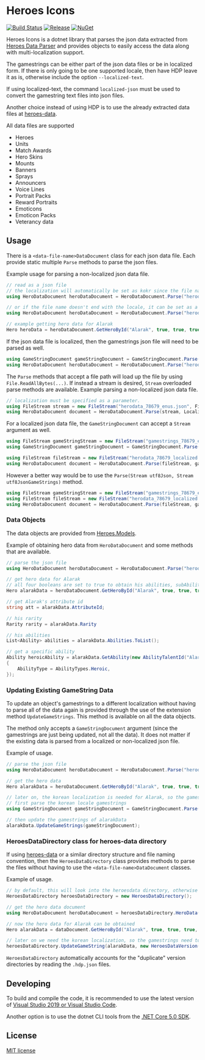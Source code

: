 # Heroes Icons
[![Build Status](https://dev.azure.com/kevinkoliva/Heroes%20of%20the%20Storm%20Projects/_apis/build/status/HeroesToolChest.Heroes.Icons?branchName=master)](https://dev.azure.com/kevinkoliva/Heroes%20of%20the%20Storm%20Projects/_build/latest?definitionId=4&branchName=master) [![Release](https://img.shields.io/github/release/HeroesToolChest/Heroes.Icons.svg)](https://github.com/HeroesToolChest/Heroes.Icons/releases/latest) [![NuGet](https://img.shields.io/nuget/v/Heroes.Icons.svg)](https://www.nuget.org/packages/Heroes.Icons/)

Heroes Icons is a dotnet library that parses the json data extracted from [Heroes Data Parser](https://github.com/HeroesToolChest/HeroesDataParser) and provides objects to easily access the data along with multi-localization support.

The gamestrings can be either part of the json data files or be in localized form. If there is only going to be one supported locale, then have HDP leave it as is, otherwise include the option `--localized-text`. 

If using localized-text, the command `localized-json` must be used to convert the gamestring text files into json files. 

Another choice instead of using HDP is to use the already extracted data files at [heroes-data](https://github.com/HeroesToolChest/heroes-data).

All data files are supported
- Heroes
- Units
- Match Awards
- Hero Skins
- Mounts
- Banners
- Sprays
- Announcers
- Voice Lines
- Portrait Packs
- Reward Portraits
- Emoticons
- Emoticon Packs
- Veterancy data

## Usage
There is a `<data-file-name>DataDocument` class for each json data file. Each provide static multiple `Parse` methods to parse the json files.

Example usage for parsing a non-localized json data file.
```C#
// read as a json file
// the localization will automatically be set as kokr since the file name ends with _kokr
using HeroDataDocument heroDataDocument = HeroDataDocument.Parse("herodata_78679_kokr.json");

// or if the file name doesn't end with the locale, it can be set as a parameter
using HeroDataDocument heroDataDocument = HeroDataDocument.Parse("herodata_78679.json", Localization.KOKR);

// example getting hero data for Alarak
Hero heroData = heroDataDocument.GetHeroById("Alarak", true, true, true, true);
```

If the json data file is localized, then the gamestrings json file will need to be parsed as well.
```C#
using GameStringDocument gameStringDocument = GameStringDocument.Parse("gamestrings_78679_frfr.json");
using HeroDataDocument heroDataDocument = HeroDataDocument.Parse("herodata_78679_localized", gameStringDocument);
```

The `Parse` methods that accept a file path will load up the file by using `File.ReadAllBytes(...)`. If instead a stream is desired, `Stream` overloaded parse methods are available. Example parsing a non-localized json data file.
```C#
// localization must be specified as a parameter.
using FileStream stream = new FileStream("herodata_78679_enus.json", FileMode.Open);
using HeroDataDocument document = HeroDataDocument.Parse(stream, Localization.ENUS);
```

For a localized json data file, the `GameStringDocument` can accept a `Stream` argument as well.
```C#
using FileStream gameStringStream = new FileStream("gamestrings_78679_enus.json", FileMode.Open);
using GameStringDocument gameStringDocument = GameStringDocument.Parse(gameStringStream);

using FileStream fileStream = new FileStream("herodata_78679_localized.json", FileMode.Open);
using HeroDataDocument document = HeroDataDocument.Parse(fileStream, gameStringDocument);
```
However a better way would be to use the `Parse(Stream utf8Json, Stream utf8JsonGameStrings)` method.
```C#
using FileStream gameStringStream = new FileStream("gamestrings_78679_enus.json", FileMode.Open);
using FileStream fileStream = new FileStream("herodata_78679_localized.json", FileMode.Open);
using HeroDataDocument document = HeroDataDocument.Parse(fileStream, gameStringStream);
```

### Data Objects
The data objects are provided from [Heroes.Models](https://github.com/HeroesToolChest/Heroes.Models).

Example of obtaining hero data from `HeroDataDocument` and some methods that are available.
```C#
// parse the json file
using HeroDataDocument heroDataDocument = HeroDataDocument.Parse("herodata_78679_enus.json");

// get hero data for Alarak
// all four booleans are set to true to obtain his abilities, subAbilities, talents, and hero units
Hero alarakData = heroDataDocument.GetHeroById("Alarak", true, true, true, true);

// get Alarak's attribute id
string att = alarakData.AttributeId;

// his rarity
Rarity rarity = alarakData.Rarity

// his abilities
List<Ability> abilities = alarakData.Abilities.ToList();

// get a specific ability
Ability heroicAbility = alarakData.GetAbility(new AbilityTalentId("AlarakDeadlyChargeActivate", "AlarakDeadlyCharge")
{
    AbilityType = AbilityTypes.Heroic,
});
```

### Updating Existing GameString Data
To update an object's gamestrings to a different localization without having to parse all of the data again is provided through the use of the extension method `UpdateGameStrings`. This method is available on all the data objects.

The method only accepts a `GameStringDocument` argument (since the gamestrings are just being updated, not all the data). It does not matter if the existing data is parsed from a localized or non-localized json file.

Example of usage.
```C#
// parse the json file
using HeroDataDocument heroDataDocument = HeroDataDocument.Parse("herodata_78679_enus.json");

// get the hero data 
Hero alarakData = heroDataDocument.GetHeroById("Alarak", true, true, true, true);

// later on, the korean localization is needed for Alarak, so the gamestrings just need to be updated
// first parse the korean locale gamestrings
using GameStringDocument gameStringDocument = GameStringDocument.Parse("gamestrings_78679_kokr.json");

// then update the gamestrings of alarakData
alarakData.UpdateGameStrings(gameStringDocument);
```

### HeroesDataDirectory class for heroes-data directory
If using [heroes-data](https://github.com/HeroesToolChest/heroes-data) or a similar directory structure and file naming convention, then the `HeroesDataDirectory` class provides methods to parse the files without having to use the `<data-file-name>DataDocument` classes.

Example of usage.
```C#
// by default, this will look into the heroesdata directory, otherwise provide the name of the directory
HeroesDataDirectory heroesDataDirectory = new HeroesDataDirectory();

// get the hero data document
using HeroDataDocument heroDataDocument = heroesDataDirectory.HeroData(new HeroesDataVersion(2, 49, 4, 78679), true, Localization.ENUS);

// now the hero data for Alarak can be obtained
Hero alarakData = dataDocument.GetHeroById("Alarak", true, true, true, true);

// later on we need the korean localization, so the gamestrings need to be updated
heroesDataDirectory.UpdateGameString(alarakData, new HeroesDataVersion(2, 49, 4, 78679), Localization.KOKR);
```

`HeroesDataDirectory` automatically accounts for the "duplicate" version directories by reading the `.hdp.json` files.

## Developing
To build and compile the code, it is recommended to use the latest version of [Visual Studio 2019 or Visual Studio Code](https://visualstudio.microsoft.com/downloads/).

Another option is to use the dotnet CLI tools from the [.NET Core 5.0 SDK](https://dotnet.microsoft.com/download).

## License
[MIT license](/LICENSE)

